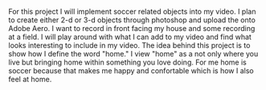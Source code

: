 For this project I will implement soccer related objects into my video. I plan to create either 2-d or 3-d objects through photoshop and upload the onto Adobe Aero.
I want to record in front facing my house and some recording at a field. I will play around with what I can add to my video and find what looks interesting to include in my video.
The idea behind this project is to show how I define the word "home." I view "home" as a not only where you live but bringing home within something you love doing. For me home is soccer because that makes me happy and confortable which is how I also feel at home. 
